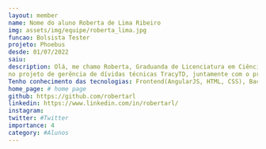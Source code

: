 ```yaml
---
layout: member
name: Nome do aluno Roberta de Lima Ribeiro
img: assets/img/equipe/roberta_lima.jpg
funcao: Bolsista Tester
projeto: Phoebus
desde: 01/07/2022
saiu: 
description: Olá, me chamo Roberta, Graduanda de Licenciatura em Ciência da Computação. Entrei no projeto em julho de 2022, atuando 5 meses como desenvolvedora
no projeto de gerência de dívidas técnicas TracyTD, juntamente com o professor Rodrigo. Após os 5 meses, fui migrada para o squad PayStore da Phoebus, onde atuo hoje como Analista de Testes. 
Tenho conhecimento das tecnologias: Frontend(AngularJS, HTML, CSS), Backend(Java, Springboot), Quality Assurance(processos e automação de testes).
home_page: # home page
github: https://github.com/robertarl
linkedin: https://www.linkedin.com/in/robertarl/
instagram: 
twitter: #Twitter
importance: 4
category: #Alunos 
---
```

